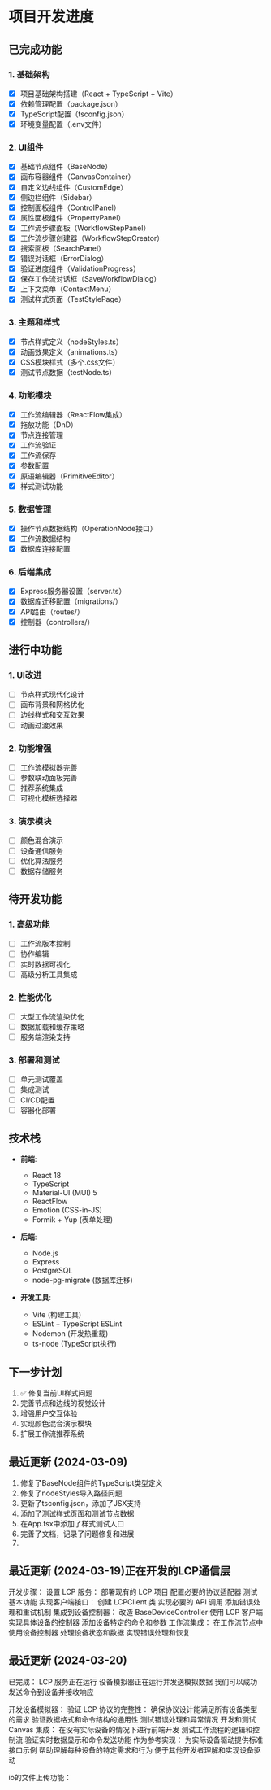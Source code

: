 # 项目开发进度

## 已完成功能

### 1. 基础架构
- [x] 项目基础架构搭建（React + TypeScript + Vite）
- [x] 依赖管理配置（package.json）
- [x] TypeScript配置（tsconfig.json）
- [x] 环境变量配置（.env文件）

### 2. UI组件
- [x] 基础节点组件（BaseNode）
- [x] 画布容器组件（CanvasContainer）
- [x] 自定义边线组件（CustomEdge）
- [x] 侧边栏组件（Sidebar）
- [x] 控制面板组件（ControlPanel）
- [x] 属性面板组件（PropertyPanel）
- [x] 工作流步骤面板（WorkflowStepPanel）
- [x] 工作流步骤创建器（WorkflowStepCreator）
- [x] 搜索面板（SearchPanel）
- [x] 错误对话框（ErrorDialog）
- [x] 验证进度组件（ValidationProgress）
- [x] 保存工作流对话框（SaveWorkflowDialog）
- [x] 上下文菜单（ContextMenu）
- [x] 测试样式页面（TestStylePage）

### 3. 主题和样式
- [x] 节点样式定义（nodeStyles.ts）
- [x] 动画效果定义（animations.ts）
- [x] CSS模块样式（多个.css文件）
- [x] 测试节点数据（testNode.ts）

### 4. 功能模块
- [x] 工作流编辑器（ReactFlow集成）
- [x] 拖放功能（DnD）
- [x] 节点连接管理
- [x] 工作流验证
- [x] 工作流保存
- [x] 参数配置
- [x] 原语编辑器（PrimitiveEditor）
- [x] 样式测试功能

### 5. 数据管理
- [x] 操作节点数据结构（OperationNode接口）
- [x] 工作流数据结构
- [x] 数据库连接配置

### 6. 后端集成
- [x] Express服务器设置（server.ts）
- [x] 数据库迁移配置（migrations/）
- [x] API路由（routes/）
- [x] 控制器（controllers/）

## 进行中功能

### 1. UI改进
- [ ] 节点样式现代化设计
- [ ] 画布背景和网格优化
- [ ] 边线样式和交互效果
- [ ] 动画过渡效果

### 2. 功能增强
- [ ] 工作流模拟器完善
- [ ] 参数联动面板完善
- [ ] 推荐系统集成
- [ ] 可视化模板选择器

### 3. 演示模块
- [ ] 颜色混合演示
- [ ] 设备通信服务
- [ ] 优化算法服务
- [ ] 数据存储服务

## 待开发功能

### 1. 高级功能
- [ ] 工作流版本控制
- [ ] 协作编辑
- [ ] 实时数据可视化
- [ ] 高级分析工具集成

### 2. 性能优化
- [ ] 大型工作流渲染优化
- [ ] 数据加载和缓存策略
- [ ] 服务端渲染支持

### 3. 部署和测试
- [ ] 单元测试覆盖
- [ ] 集成测试
- [ ] CI/CD配置
- [ ] 容器化部署

## 技术栈

- **前端**:
  - React 18
  - TypeScript
  - Material-UI (MUI) 5
  - ReactFlow
  - Emotion (CSS-in-JS)
  - Formik + Yup (表单处理)

- **后端**:
  - Node.js
  - Express
  - PostgreSQL
  - node-pg-migrate (数据库迁移)

- **开发工具**:
  - Vite (构建工具)
  - ESLint + TypeScript ESLint
  - Nodemon (开发热重载)
  - ts-node (TypeScript执行)

## 下一步计划

1. ✅ 修复当前UI样式问题
2. 完善节点和边线的视觉设计
3. 增强用户交互体验
4. 实现颜色混合演示模块
5. 扩展工作流推荐系统

## 最近更新 (2024-03-09)

1. 修复了BaseNode组件的TypeScript类型定义
2. 修复了nodeStyles导入路径问题
3. 更新了tsconfig.json，添加了JSX支持
4. 添加了测试样式页面和测试节点数据
5. 在App.tsx中添加了样式测试入口
6. 完善了文档，记录了问题修复和进展 
7. 
## 最近更新 (2024-03-19)正在开发的LCP通信层

开发步骤：
设置 LCP 服务：
部署现有的 LCP 项目
配置必要的协议适配器
测试基本功能
实现客户端接口：
创建 LCPClient 类
实现必要的 API 调用
添加错误处理和重试机制
集成到设备控制器：
改造 BaseDeviceController 使用 LCP 客户端
实现具体设备的控制器
添加设备特定的命令和参数
工作流集成：
在工作流节点中使用设备控制器
处理设备状态和数据
实现错误处理和恢复

## 最近更新 (2024-03-20) 
已完成：
LCP 服务正在运行
设备模拟器正在运行并发送模拟数据
我们可以成功发送命令到设备并接收响应

开发设备模拟器：
验证 LCP 协议的完整性：
确保协议设计能满足所有设备类型的需求
验证数据格式和命令结构的通用性
测试错误处理和异常情况
开发和测试 Canvas 集成：
在没有实际设备的情况下进行前端开发
测试工作流程的逻辑和控制流
验证实时数据显示和命令发送功能
作为参考实现：
为实际设备驱动提供标准接口示例
帮助理解每种设备的特定需求和行为
便于其他开发者理解和实现设备驱动

io的文件上传功能：
